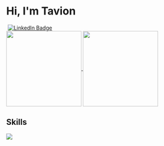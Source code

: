 <div id="badges">
  <h1>Hi, I'm Tavion</h1>
  <img src="https://komarev.com/ghpvc/?username=Tavion20&style=flat-square&color=blue" alt=""/>
  <a href="https://www.linkedin.com/in/tavion-fernandes-0b1196252">
    <img src="https://img.shields.io/badge/LinkedIn-blue?style=for-the-badge&logo=linkedin&logoColor=white" alt="LinkedIn Badge"/>
  </a>
</div>
<a href="https://github.com/tavion20/github-readme-stats">
  <img height=200 align="center" src="https://github-readme-stats.vercel.app/api?username=tavion20&theme=midnight-purple&show_icons=true\&include_all_commits=true\&border_color=7f3ace" />
</a>
<a href="https://github.com/tavion20/convoychat">
  <img height=200 align="center" src="https://github-readme-stats.vercel.app/api/top-langs?username=tavion20&theme=midnight-purple&layout=donut&width=320\&border_color=7f3ace" />
</a>
<div>
   <h2>Skills</h2>
   <img src="https://skills.thijs.gg/icons?i=html,css,js,react,firebase,nodejs,mongodb,mysql,figma,python,pytorch,azure,next,redux,sqlite,flutter,c,git"/>
</div>
